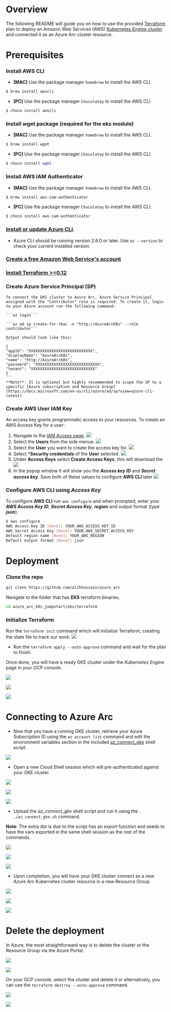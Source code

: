 # Overview

The following README will guide you on how to use the provided [Terraform](https://www.terraform.io/) plan to deploy an Amazon Web Services (AWS) [Kubernetes Engine cluster](https://aws.amazon.com/eks/) and connected it as an Azure Arc cluster resource.

# Prerequisites

### Install AWS CLI
  * **[MAC]** Use the package manager ```homebrew``` to install the AWS CLI.
  ```bash
  $ brew install awscli
  ```
  * **[PC]** Use the package manager ```Chocolatey``` to install the AWS CLI.
  ```powershell
  $ choco install awscli
  ```

### Install **wget** package (required for the eks module)
  * **[MAC]** Use the package manager ```homebrew``` to install the AWS CLI.
  ```bash
  $ brew install wget
  ```
  * **[PC]** Use the package manager ```Chocolatey``` to install the AWS CLI.
  ```powershell
  $ choco install wget
  ```

### Install AWS IAM Authenticator
  * **[MAC]** Use the package manager ```homebrew``` to install the AWS CLI.
  ```bash
  $ brew install aws-iam-authenticator
  ```
  * **[PC]** Use the package manager ```Chocolatey``` to install the AWS CLI.
  ```powershell
  $ choco install aws-iam-authenticator
  ```

### [Install or update Azure CLI](https://docs.microsoft.com/en-us/cli/azure/install-azure-cli?view=azure-cli-latest). 
* Azure CLI should be running version 2.6.0 or later. Use ```az --version``` to check your current installed version.
### [Create a free Amazon Web Service's account](https://aws.amazon.com/free/)

### [Install Terraform >=0.12](https://learn.hashicorp.com/terraform/getting-started/install.html)

### Create Azure Service Principal (SP)   

    To connect the EKS cluster to Azure Arc, Azure Service Principal assigned with the "Contributor" role is required. To create it, login to your Azure account run the following command:

    ```az login```

    ```az ad sp create-for-rbac -n "http://AzureArcK8s" --role contributor```

    Output should look like this:
    ```
    {
    "appId": "XXXXXXXXXXXXXXXXXXXXXXXXXXXX",
    "displayName": "AzureArcK8s",
    "name": "http://AzureArcK8s",
    "password": "XXXXXXXXXXXXXXXXXXXXXXXXXXXX",
    "tenant": "XXXXXXXXXXXXXXXXXXXXXXXXXXXX"
    }
    ```
    **Note**: It is optional but highly recommended to scope the SP to a specific [Azure subscription and Resource Group](https://docs.microsoft.com/en-us/cli/azure/ad/sp?view=azure-cli-latest) 

### Create AWS User IAM Key

An access key grants programmatic access to your resources. To create an AWS Access Key for a user:
  1. Navigate to the [IAM Access page](https://console.aws.amazon.com/iam/home#/home). 
    ![](../img/eks_terraform/image0.png)
  2. Select the **Users** from the side menue. 
    ![](../img/eks_terraform/image1.png)
  3. Select the **User** you want to create the access key for. 
   ![](../img/eks_terraform/image2.png)
  4. Select ***Security credentials** of the **User** selected. 
   ![](../img/eks_terraform/image3.png)
  5. Under **Access Keys** select **Create Access Keys**, this will download the
  ![](../img/eks_terraform/image4.png)
  6. In the popup window it will show you the ***Access key ID*** and ***Secret access key***. Save both of these values to configure **AWS CLI** later
  ![](../img/eks_terraform/image5.png)

### Configure AWS CLI using ***Access Key***
To configure **AWS CLI** run ```aws configure``` and when prompted, enter your ***AWS Access Key ID***, ***Secret Access Key***, ***region*** and output format (type ***json***).
```bash
$ aws configure
AWS Access Key ID [None]: YOUR_AWS_ACCESS_KEY_ID
AWS Secret Access Key [None]: YOUR_AWS_SECRET_ACCESS_KEY
Default region name [None]: YOUR_AWS_REGION
Default output format [None]: json
```

# Deployment

### Clone the repo
```bash
git clone https://github.com/alihhussain/azure_arc
``` 
Navigate to the folder that has **EKS** terraform binaries.
```bash
cd azure_arc_k8s_jumpstart/eks/terraform
```

### Initialize Terraform
Run the ```terraform init``` command which will initialize Terraform, creating the state file to track our work:
![](../img/eks_terraform/image6.png)

* Run the ```terraform apply --auto-approve``` command and wait for the plan to finish. 


Once done, you will have a ready GKE cluster under the *Kubernetes Engine* page in your GCP console.

![](../img/gke_terraform/19.png)

![](../img/gke_terraform/20.png)

![](../img/gke_terraform/21.png)

# Connecting to Azure Arc

* Now that you have a running GKE cluster, retrieve your Azure Subscription ID using the ```az account list``` command and edit the environment variables section in the included [az_connect_gke](../gke/terraform/scripts/az_connect_gke.sh) shell script.

![](../img/gke_terraform/22.png)

* Open a new Cloud Shell session which will pre-authenticated against your GKE cluster. 

![](../img/gke_terraform/23.png)

![](../img/gke_terraform/24.png)

![](../img/gke_terraform/25.png)

* Upload the *az_connect_gke* shell script and run it using the ```. ./az_connect_gke.sh``` command. 

**Note**: The extra dot is due to the script has an *export* function and needs to have the vars exported in the same shell session as the rest of the commands. 

![](../img/gke_terraform/26.png)

![](../img/gke_terraform/27.png)

![](../img/gke_terraform/28.png)

* Upon completion, you will have your GKE cluster connect as a new Azure Arc Kubernetes cluster resource in a new Resource Group.

![](../img/gke_terraform/29.png)

![](../img/gke_terraform/30.png)

![](../img/gke_terraform/31.png)

# Delete the deployment

In Azure, the most straightforward way is to delete the cluster or the Resource Group via the Azure Portal.

![](../img/gke_terraform/32.png)

![](../img/gke_terraform/33.png)

On your GCP console, select the cluster and delete it or alternatively, you can use the ```terraform destroy --auto-approve``` command.

![](../img/gke_terraform/34.png)

![](../img/gke_terraform/35.png)